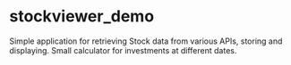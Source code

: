 # stockviewer_demo
Simple application for retrieving Stock data from various APIs, storing and displaying. Small calculator for investments at different dates.
